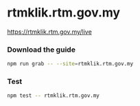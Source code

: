 # rtmklik.rtm.gov.my

https://rtmklik.rtm.gov.my/live

### Download the guide

```sh
npm run grab -- --site=rtmklik.rtm.gov.my
```

### Test

```sh
npm test -- rtmklik.rtm.gov.my
```
